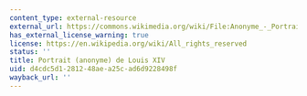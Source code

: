 ```yaml
---
content_type: external-resource
external_url: https://commons.wikimedia.org/wiki/File:Anonyme_-_Portrait_du_Dauphin_01.jpg
has_external_license_warning: true
license: https://en.wikipedia.org/wiki/All_rights_reserved
status: ''
title: Portrait (anonyme) de Louis XIV
uid: d4cdc5d1-2812-48ae-a25c-ad6d9228498f
wayback_url: ''
---
```

